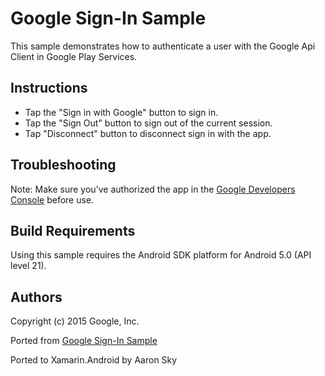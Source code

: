 Google Sign-In Sample
=====================

This sample demonstrates how to authenticate a user with the Google Api Client in Google Play Services.

Instructions
------------

* Tap the "Sign in with Google" button to sign in.
* Tap the "Sign Out" button to sign out of the current session.
* Tap "Disconnect" button to disconnect sign in with the app.

Troubleshooting
---------------
Note: Make sure you've authorized the app in the [Google Developers Console](https://console.developers.google.com/project) before use.

Build Requirements
------------------
Using this sample requires the Android SDK platform for Android 5.0 (API level 21).

Authors
-------
Copyright (c) 2015 Google, Inc.

Ported from [Google Sign-In Sample](https://developers.google.com/mobile/add)

Ported to Xamarin.Android by Aaron Sky